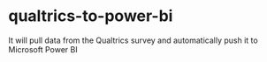 # qualtrics-to-power-bi
It will pull data from the Qualtrics survey and automatically push it to Microsoft Power BI

